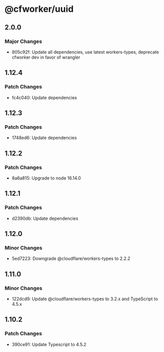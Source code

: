 # @cfworker/uuid

## 2.0.0

### Major Changes

- 805c92f: Update all dependencies, use latest workers-types, deprecate cfworker dev in favor of wrangler

## 1.12.4

### Patch Changes

- fc4c040: Update dependencies

## 1.12.3

### Patch Changes

- 1748ed6: Update dependencies

## 1.12.2

### Patch Changes

- 8a6a815: Upgrade to node 16.14.0

## 1.12.1

### Patch Changes

- d2390db: Update dependencies

## 1.12.0

### Minor Changes

- 5ed7223: Downgrade @cloudflare/workers-types to 2.2.2

## 1.11.0

### Minor Changes

- 122dcd9: Update @cloudflare/workers-types to 3.2.x and TypeScript to 4.5.x

## 1.10.2

### Patch Changes

- 390ce91: Update Typescript to 4.5.2

